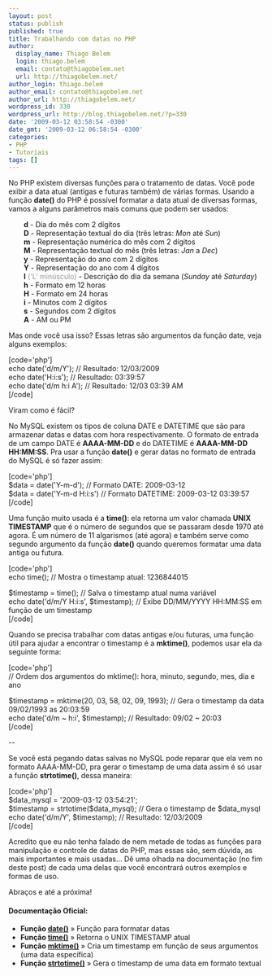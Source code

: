 ```yaml
---
layout: post
status: publish
published: true
title: Trabalhando com datas no PHP
author:
  display_name: Thiago Belem
  login: thiago.belem
  email: contato@thiagobelem.net
  url: http://thiagobelem.net/
author_login: thiago.belem
author_email: contato@thiagobelem.net
author_url: http://thiagobelem.net/
wordpress_id: 330
wordpress_url: http://blog.thiagobelem.net/?p=330
date: '2009-03-12 03:58:54 -0300'
date_gmt: '2009-03-12 06:58:54 -0300'
categories:
- PHP
- Tutoriais
tags: []
---
```

<p>No PHP existem diversas funções para o tratamento de datas. Você pode exibir a data atual (antigas e futuras também) de várias formas. Usando a função <strong>date()</strong> do PHP é possível formatar a data atual de diversas formas, vamos a alguns parâmetros mais comuns que podem ser usados:</p>
<p style="padding-left: 30px;"><strong>d</strong> - Dia do mês com 2 dígitos<br />
<strong>D</strong> - Representação textual do dia (três letras: <em>Mon</em> até <em>Sun</em>)<br />
<strong>m</strong> - Representação numérica do mês com 2 dígitos<br />
<strong>M</strong> - Representação textual do mês (três letras: <em>Jan</em> a <em>Dec</em>)<br />
<strong>y</strong> - Representação do ano com 2 dígitos<br />
<strong>Y</strong> - Representação do ano com 4 dígitos<br />
<strong>l</strong> <span style="color: #999999;">('L' minúsculo)</span> - Descrição do dia da semana (<em>Sunday</em> até <em>Saturday</em>)<br />
<strong>h</strong> - Formato em 12 horas<br />
<strong>H</strong> - Formato em 24 horas<br />
<strong>i</strong> - Minutos com 2 dígitos<br />
<strong>s</strong> - Segundos com 2 dígitos<br />
<strong>A</strong> - AM ou PM</p>
<p>Mas onde você usa isso? Essas letras são argumentos da função date, veja alguns exemplos:</p>
<p>[code='php']<br />
echo date('d/m/Y'); // Resultado: 12/03/2009<br />
echo date('H:i:s'); // Resultado: 03:39:57<br />
echo date('d/m h:i A'); // Resultado: 12/03 03:39 AM<br />
[/code]</p>
<p>Viram como é fácil?</p>
<p>No MySQL existem os tipos de coluna DATE e DATETIME que são para armazenar datas e datas com hora respectivamente. O formato de entrada de um campo DATE é <strong>AAAA-MM-DD</strong> e do DATETIME é <strong>AAAA-MM-DD HH:MM:SS</strong>. Pra usar a função <strong>date()</strong> e gerar datas no formato de entrada do MySQL é só fazer assim:</p>
<p>[code='php']<br />
$data = date('Y-m-d'); // Formato DATE: 2009-03-12<br />
$data = date('Y-m-d H:i:s') // Formato DATETIME: 2009-03-12 03:39:57<br />
[/code]</p>
<p>Uma função muito usada é a <strong>time()</strong>: ela retorna um valor chamada <strong>UNIX TIMESTAMP</strong> que é o número de segundos que se passaram desde 1970 até agora. É um número de 11 algarismos (até agora) e também serve como segundo argumento da função <strong>date()</strong> quando queremos formatar uma data antiga ou futura.</p>
<p>[code='php']<br />
echo time(); // Mostra o timestamp atual: 1236844015</p>
<p>$timestamp = time(); // Salva o timestamp atual numa variável<br />
echo date('d/m/Y H:i:s', $timestamp); // Exibe DD/MM/YYYY HH:MM:SS em função de um timestamp<br />
[/code]</p>
<p>Quando se precisa trabalhar com datas antigas e/ou futuras, uma função útil para ajudar a encontrar o timestamp é a <strong>mktime()</strong>, podemos usar ela da seguinte forma:</p>
<p>[code='php']<br />
// Ordem dos argumentos do mktime(): hora, minuto, segundo, mes, dia e ano</p>
<p>$timestamp = mktime(20, 03, 58, 02, 09, 1993); // Gera o timestamp da data 09/02/1993 as 20:03:59<br />
echo date('d/m ~ h:i', $timestamp); // Resultado: 09/02 ~ 20:03<br />
[/code]</p>
<p>--</p>
<p>Se você está pegando datas salvas no MySQL pode reparar que ela vem no formato AAAA-MM-DD, pra gerar o timestamp de uma data assim é só usar a função <strong>strtotime()</strong>, dessa maneira:</p>
<p>[code='php']<br />
$data_mysql = '2009-03-12 03:54:21';<br />
$timestamp = strtotime($data_mysql); // Gera o timestamp de $data_mysql<br />
echo date('d/m/Y', $timestamp); // Resultado: 12/03/2009<br />
[/code]</p>
<p>Acredito que eu não tenha falado de nem metade de todas as funções para manipulação e controle de datas do PHP, mas essas são, sem dúvida, as mais importantes e mais usadas... Dê uma olhada na documentação (no fim deste post) de cada uma delas que você encontrará outros exemplos e formas de uso.</p>
<p>Abraços e até a próxima!</p>
<h4>Documentação Oficial:</h4>
<ul>
<li><strong>Função <a href="http://br2.php.net/manual/en/function.date.php" target="_blank">date()</a></strong> » Função para formatar datas</li>
<li><strong>Função <a href="http://br.php.net/time" target="_blank">time()</a></strong> » Retorna o UNIX TIMESTAMP atual</li>
<li><strong>Função <a href="http://br.php.net/mktime" target="_blank">mktime()</a></strong> » Cria um timestamp em função de seus argumentos (uma data específica)</li>
<li><strong>Função <a href="http://br.php.net/strtotime" target="_blank">strtotime()</a></strong> » Gera o timestamp de uma data em formato textual</li>
</ul>
